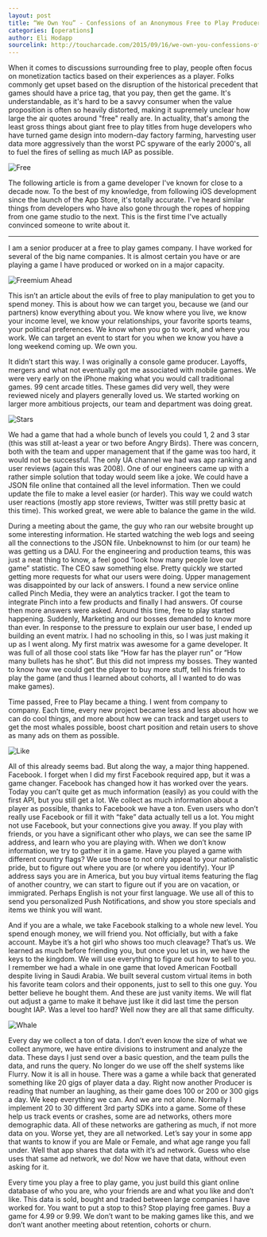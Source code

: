 ```yaml
---
layout: post
title: “We Own You” - Confessions of an Anonymous Free to Play Producer
categories: [operations]
author: Eli Hodapp
sourcelink: http://toucharcade.com/2015/09/16/we-own-you-confessions-of-a-free-to-play-producer/
---
```


When it comes to discussions surrounding free to play, people often focus on monetization tactics based on their experiences as a player. Folks commonly get upset based on the disruption of the historical precedent that games should have a price tag, that you pay, then get the game. It's understandable, as it's hard to be a savvy consumer when the value proposition is often so heavily distorted, making it supremely unclear how large the air quotes around "free" really are. In actuality, that's among the least gross things about giant free to play titles from huge developers who have turned game design into modern-day factory farming, harvesting user data more aggressively than the worst PC spyware of the early 2000's, all to fuel the fires of selling as much IAP as possible.

![Free](https://raw.githubusercontent.com/yatyricky/yatyricky.github.io/master/public/2015-09-16-we-own-you-1.jpg)

The following article is from a game developer I've known for close to a decade now. To the best of my knowledge, from following iOS development since the launch of the App Store, it's totally accurate. I've heard similar things from developers who have also gone through the ropes of hopping from one game studio to the next. This is the first time I've actually convinced someone to write about it.

------

I am a senior producer at a free to play games company. I have worked for several of the big name companies. It is almost certain you have or are playing a game I have produced or worked on in a major capacity.

![Freemium Ahead](https://raw.githubusercontent.com/yatyricky/yatyricky.github.io/master/public/2015-09-16-we-own-you-2.jpg)

This isn’t an article about the evils of free to play manipulation to get you to spend money. This is about how we can target you, because we (and our partners) know everything about you. We know where you live, we know your income level, we know your relationships, your favorite sports teams, your political preferences. We know when you go to work, and where you work. We can target an event to start for you when we know you have a long weekend coming up. We own you.

It didn’t start this way. I was originally a console game producer. Layoffs, mergers and what not eventually got me associated with mobile games. We were very early on the iPhone making what you would call traditional games. 99 cent arcade titles. These games did very well, they were reviewed nicely and players generally loved us. We started working on larger more ambitious projects, our team and department was doing great.

![Stars](https://raw.githubusercontent.com/yatyricky/yatyricky.github.io/master/public/2015-09-16-we-own-you-3.jpg)

We had a game that had a whole bunch of levels you could 1, 2 and 3 star (this was still at-least a year or two before Angry Birds). There was concern, both with the team and upper management that if the game was too hard, it would not be successful. The only UA channel we had was app ranking and user reviews (again this was 2008). One of our engineers came up with a rather simple solution that today would seem like a joke. We could have a JSON file online that contained all the level information. Then we could update the file to make a level easier (or harder). This way we could watch user reactions (mostly app store reviews, Twitter was still pretty basic at this time). This worked great, we were able to balance the game in the wild.

During a meeting about the game, the guy who ran our website brought up some interesting information. He started watching the web logs and seeing all the connections to the JSON file. Unbeknownst to him (or our team) he was getting us a DAU. For the engineering and production teams, this was just a neat thing to know, a feel good “look how many people love our game” statistic. The CEO saw something else. Pretty quickly we started getting more requests for what our users were doing. Upper management was disappointed by our lack of answers. I found a new service online called Pinch Media, they were an analytics tracker. I got the team to integrate Pinch into a few products and finally I had answers. Of course then more answers were asked. Around this time, free to play started happening. Suddenly, Marketing and our bosses demanded to know more than ever. In response to the pressure to explain our user base, I ended up building an event matrix. I had no schooling in this, so I was just making it up as I went along. My first matrix was awesome for a game developer. It was full of all those cool stats like “How far has the player run” or “How many bullets has he shot”. But this did not impress my bosses. They wanted to know how we could get the player to buy more stuff, tell his friends to play the game (and thus I learned about cohorts, all I wanted to do was make games).

Time passed, Free to Play became a thing. I went from company to company. Each time, every new project became less and less about how we can do cool things, and more about how we can track and target users to get the most whales possible, boost chart position and retain users to shove as many ads on them as possible.

![Like](https://raw.githubusercontent.com/yatyricky/yatyricky.github.io/master/public/2015-09-16-we-own-you-4.jpg)

All of this already seems bad. But along the way, a major thing happened. Facebook. I forget when I did my first Facebook required app, but it was a game changer. Facebook has changed how it has worked over the years. Today you can’t quite get as much information (easily) as you could with the first API, but you still get a lot. We collect as much information about a player as possible, thanks to Facebook we have a ton. Even users who don’t really use Facebook or fill it with “fake” data actually tell us a lot. You might not use Facebook, but your connections give you away. If you play with friends, or you have a significant other who plays, we can see the same IP address, and learn who you are playing with. When we don’t know information, we try to gather it in a game. Have you played a game with different country flags? We use those to not only appeal to your nationalistic pride, but to figure out where you are (or where you identify). Your IP address says you are in America, but you buy virtual items featuring the flag of another country, we can start to figure out if you are on vacation, or immigrated. Perhaps English is not your first language. We use all of this to send you personalized Push Notifications, and show you store specials and items we think you will want.

And if you are a whale, we take Facebook stalking to a whole new level. You spend enough money, we will friend you. Not officially, but with a fake account. Maybe it’s a hot girl who shows too much cleavage? That’s us. We learned as much before friending you, but once you let us in, we have the keys to the kingdom. We will use everything to figure out how to sell to you. I remember we had a whale in one game that loved American Football despite living in Saudi Arabia. We built several custom virtual items in both his favorite team colors and their opponents, just to sell to this one guy. You better believe he bought them. And these are just vanity items. We will flat out adjust a game to make it behave just like it did last time the person bought IAP. Was a level too hard? Well now they are all that same difficulty.

![Whale](https://raw.githubusercontent.com/yatyricky/yatyricky.github.io/master/public/2015-09-16-we-own-you-5.jpg)

Every day we collect a ton of data. I don’t even know the size of what we collect anymore, we have entire divisions to instrument and analyze the data. These days I just send over a basic question, and the team pulls the data, and runs the query. No longer do we use off the shelf systems like Flurry. Now it is all in house. There was a game a while back that generated something like 20 gigs of player data a day. Right now another Producer is reading that number an laughing, as their game does 100 or 200 or 300 gigs a day. We keep everything we can. And we are not alone. Normally I implement 20 to 30 different 3rd party SDKs into a game. Some of these help us track events or crashes, some are ad networks, others more demographic data. All of these networks are gathering as much, if not more data on you. Worse yet, they are all networked. Let’s say your in some app that wants to know if you are Male or Female, and what age range you fall under. Well that app shares that data with it’s ad network. Guess who else uses that same ad network, we do! Now we have that data, without even asking for it.

Every time you play a free to play game, you just build this giant online database of who you are, who your friends are and what you like and don’t like. This data is sold, bought and traded between large companies I have worked for. You want to put a stop to this? Stop playing free games. Buy a game for 4.99 or 9.99. We don’t want to be making games like this, and we don’t want another meeting about retention, cohorts or churn.
